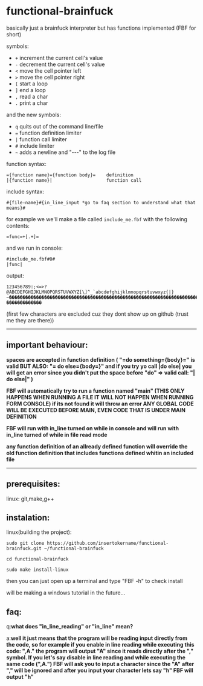 # functional-brainfuck

basically just a brainfuck interpreter but has functions implemented (FBF for short)

symbols:

- `+` increment the current cell's value
- `-` decrement the current cell's value
- `<` move the cell pointer left
- `>` move the cell pointer right
- `[` start a loop
- `]` end a loop
- `,` read a char
- `.` print a char

and the new symbols:

- `q` quits out of the command line/file
- `=` function definition limiter
- `|` function call limiter
- `#` include limiter
- `~` adds a newline and "---" to the log file

function syntax:

    ={function name}={function body}=    definition
    |{function name}|                    function call

include syntax:

    #{file-name}#{in_line_input *go to faq section to understand what that means}#

for example we we'll make a file called `include_me.fbf` with the following contents:

    =func=+[.+]=

and we run in console:

    #include_me.fbf#0#
    |func|

output:

    123456789:;<=>?@ABCDEFGHIJKLMNOPQRSTUVWXYZ[\]^_`abcdefghijklmnopqrstuvwxyz{|}   ~�������������������������������������������������������������������������������������������������������������������   �������������

(first few characters are excluded cuz they dont show up on github (trust me they are there))

---

## important behaviour:

**spaces are accepted in function definition ( "=do something={body}=" is valid BUT ALSO: "= do else={body=}" and if you try yo call |do else| you will get an error since you didn't put the space before "do" => valid call: "| do else|" )**

**FBF will automatically try to run a function named "main" (THIS ONLY HAPPENS WHEN RUNNING A FILE IT WILL NOT HAPPEN WHEN RUNNING FORM CONSOLE) if its not found it will throw an error ANY GLOBAL CODE WILL BE EXECUTED BEFORE MAIN, EVEN CODE THAT IS UNDER MAIN DEFINITION**

**FBF will run with in_line turned on while in console and will run with in_line turned of while in file read mode**

**any function definition of an allready defined function will override the old function definition that includes functions defined whitin an included file**

---

## prerequisites:

linux: git,make,g++

## instalation:

linux(building the project):

    sudo git clone https://github.com/insertokername/functional-brainfuck.git ~/functional-brainfuck

    cd functional-brainfuck

    sudo make install-linux

then you can just open up a terminal and type "FBF -h" to check install

will be making a windows tutorial in the future...

## faq:

q:**what does "in_line_reading" or "in_line" mean?**

a:**well it just means that the program will be reading input directly from the code, so for example if you enable in line reading while executing this code: ",A." the program will output "A" since it reads directly after the "," symbol. If you let's say disable in line reading and while executing the same code (",A.") FBF will ask you to input a character since the "A" after "," will be ignored and after you input your character lets say "h" FBF will output "h"**
